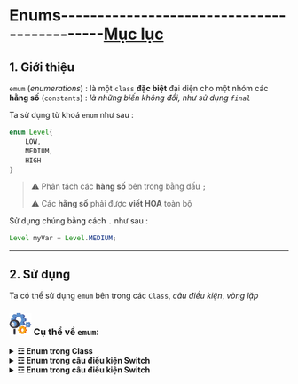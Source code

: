 # Enums--------------------------------------------[Mục lục](https://github.com/Zenfection/Java)

## 1. Giới thiệu

`emum` (*enumerations*) : là một `class` **đặc biệt** đại diện cho một nhóm các **hằng số** (`constants`) : *là những biến không đổi, như sử dụng `final`*

Ta sử dụng từ khoá `enum` như sau : 

```java
enum Level{
    LOW,
    MEDIUM,
    HIGH
}
```

> ⚠️ Phân tách các **hàng số** bên trong bằng dấu `;`
> 
> ⚠️ Các **hằng số** phải được **viết HOA** toàn bộ

Sử dụng chúng bằng cách `.` như sau : 

```java
Level myVar = Level.MEDIUM;
```

---

## 2. Sử dụng

Ta có thể sử dụng `emum` bên trong các `Class`, *câu điều kiện*, *vòng lặp* 

### ![ithubusercontent.com/Zenfection/Image/master/2021/02/02-11-21-10-Assignment.png](https://raw.githubusercontent.com/Zenfection/Image/master/2021/02/02-11-05-59-Know%20How.png) Cụ thể về `emum`:

<details>
<summary><b>☲ Enum trong Class</b></summary>

<br>

Bạn có thể sử dụng `enum` bên trong một `class` như sau : 

```java
public Main{
    enum HocLuc{
        YEU,
        TRUNGBINH,
        GIOI
    }

    public static void main(String[] args){
        Level xepLoai = HocLuc.TRUNGBINH;
        System.out.println(xepLoai);
    }
}
// output : TRUNGBINH
```

</details>

<details>
<summary><b>☲ Enum trong câu điều kiện Switch</b></summary>

<br>

`Enum` thường được sử dụng trong câu điều kiện `Switch` để kiểm tra giá trị tương đương, như sau: 

```java
enum HocLuc{
    YEU,
    TRUNGBINH,
    GIOI
}

public Main{
    public static void main(String[] args){
        Level xepLoai = HocLuc.TRUNGBINH;
        
        switch(xepLoai){
            case YEU:
                System.out.println("Xếp loại yếu");
                break;
            case TRUNGBINH:
                System.out.println("Xếp loại trung bình");
                break;
            case GIOI:
                System.out.println("Xếp loại giỏi");
                break;
        }
    }
}
// output : Xếp loại trung bình
```

</details>

<details>
<summary><b>☲ Enum trong câu điều kiện Switch</b></summary>

<br>

`enum` có phương thức `values()`, nó sẽ trả về mạng các hằng số `enum`, như sau : 

```java
public class Demo{
    enum HocLuc{
        YEU,
        TRUNGBINH,
        GIOI
    }
    public static void main(String[] args) {
        for (HocLuc xepLoai : HocLuc.values()) {
            System.out.println(xepLoai);
        }
    }
}
/* YEU
   TRUNGBINH
   GIOI      */
```

</details>